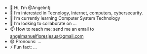 - 👋 Hi, I’m @Angelmfj
- 👀 I’m interested in Tecnology, Internet, computers, cybersecurity.
- 🌱 I’m currently learning Computer System Technology
- 💞️ I’m looking to collaborate on ...
- 📫 How to reach me: send me an email to angelmanuelfloresjesus@gmail.com
- 😄 Pronouns: ...
- ⚡ Fun fact: ...

<!---
Angelmfj/Angelmfj is a ✨ special ✨ repository because its `README.md` (this file) appears on your GitHub profile.
You can click the Preview link to take a look at your changes.
--->
